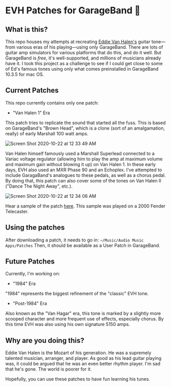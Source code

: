 # EVH Patches for GarageBand 🎸

## What is this?
This repo houses my attempts at recreating [Eddie Van Halen's](https://en.wikipedia.org/wiki/Eddie_Van_Halen) guitar tone—from various eras of his playing—using only GarageBand. There are lots of guitar amp simulators for various platforms that do this, and do it well. But GarageBand is _free_, it's well-supported, and millions of musicians already have it. I took this project as a challenge to see if I could get close to some of Ed's famous tones using only what comes preinstalled in GarageBand 10.3.5 for mac OS.

## Current Patches
This repo currently contains only one patch:

- "Van Halen 1" Era

This patch tries to replicate the sound that started all the fuss. This is based on GarageBand's "Brown Head", which is a clone (sort of an amalgamation, really) of early Marshall 100 watt amps. 

![Screen Shot 2020-10-22 at 12 33 49 AM](https://user-images.githubusercontent.com/563451/96826210-e1748f00-1400-11eb-906c-f3cea99d4212.png)

Van Halen himself famously used a Marshall Superlead connected to a Variac voltage regulator (allowing him to play the amp at maximum volume and maximum gain without blowing it up) on Van Halen 1. In these early days, EVH also used an MXR Phase 90 and an Echoplex. I've attempted to include GaragaBand's analogues to these pedals, as well as a chorus pedal. By doing that, this patch can also cover some of the tones on Van Halen II ("Dance The Night Away", etc.).

![Screen Shot 2020-10-22 at 12 34 06 AM](https://user-images.githubusercontent.com/563451/96826244-f0f3d800-1400-11eb-816e-ae0d0cfbd767.png)

Hear a sample of the patch [here](https://drive.google.com/file/d/1xdKf0EuUmfA_GbeTbzc-JpZIT4lQjXd4/view?usp=sharing). This sample was played on a 2000 Fender Telecaster.

## Using the patches
After downloading a patch, it needs to go in:
`~/Music/Audio Music Apps/Patches`
Then, it should be available as a User Patch in GarageBand.

## Future Patches
Currently, I'm working on:
- "1984" Era

"1984" represents the biggest refinement of the "classic" EVH tone.
- "Post-1984" Era

Also known as the "Van Hagar" era, this tone is marked by a slightly more scooped character and more frequent use of effects, especially chorus. By this time EVH was also using his own signature 5150 amps.

## Why are you doing this?
Eddie Van Halen is the Mozart of his generation. He was a supremely talented musician, arranger, and player. As good as his lead guitar playing was, it could be argued that he was an even better rhythm player. I'm sad that he's gone. The world is poorer for it. 

Hopefully, you can use these patches to have fun learning his tunes.
